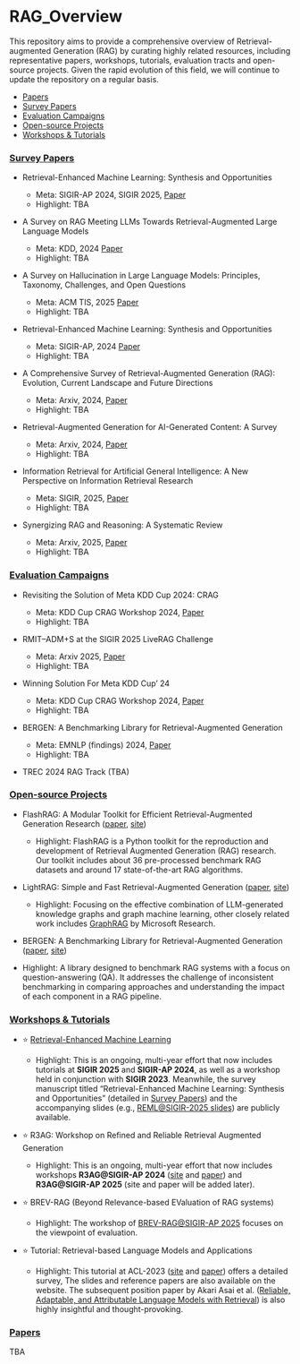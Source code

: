 # RAG_Overview

This repository aims to provide a comprehensive overview of Retrieval-augmented Generation (RAG) by curating highly related resources, including representative papers, workshops, tutorials, evaluation tracts and open-source projects.
Given the rapid evolution of this field, we will continue to update the repository on a regular basis.

- <a href="#ps">Papers</a>
- <a href="#sp">Survey Papers</a>
- <a href="#ec">Evaluation Campaigns</a>
- <a href="#op">Open-source Projects</a>
- <a href="#wt">Workshops & Tutorials</a>

### <a name="sp"></a>[Survey Papers]()

- Retrieval-Enhanced Machine Learning: Synthesis and Opportunities 
  - Meta: SIGIR-AP 2024, SIGIR 2025, [Paper](https://arxiv.org/abs/2407.12982)
  - Highlight: TBA

- A Survey on RAG Meeting LLMs Towards Retrieval-Augmented Large Language Models 
  - Meta: KDD, 2024 [Paper](https://arxiv.org/abs/2405.06211)
  - Highlight: TBA

- A Survey on Hallucination in Large Language Models: Principles, Taxonomy, Challenges, and Open Questions 
  - Meta: ACM TIS, 2025 [Paper](https://arxiv.org/pdf/2311.05232)
  - Highlight: TBA

- Retrieval-Enhanced Machine Learning: Synthesis and Opportunities 
  - Meta: SIGIR-AP, 2024 [Paper](https://arxiv.org/pdf/2407.12982)
  - Highlight: TBA

- A Comprehensive Survey of Retrieval-Augmented Generation (RAG): Evolution, Current Landscape and Future Directions 
  - Meta: Arxiv, 2024, [Paper](https://arxiv.org/pdf/2410.12837)
  - Highlight: TBA

- Retrieval-Augmented Generation for AI-Generated Content: A Survey 
  - Meta: Arxiv, 2024, [Paper](https://arxiv.org/pdf/2402.19473)
  - Highlight: TBA

- Information Retrieval for Artificial General Intelligence:
A New Perspective on Information Retrieval Research 
  - Meta: SIGIR, 2025, [Paper](https://dl.acm.org/doi/pdf/10.1145/3726302.3730349)
  - Highlight: TBA

- Synergizing RAG and Reasoning: A Systematic Review 
  - Meta: Arxiv, 2025, [Paper](https://arxiv.org/pdf/2504.15909)
  - Highlight: TBA

### <a name="ec"></a>[Evaluation Campaigns]()

- Revisiting the Solution of Meta KDD Cup 2024: CRAG 
  - Meta: KDD Cup CRAG Workshop 2024, [Paper](https://arxiv.org/pdf/2409.15337)
  - Highlight: TBA
 
- RMIT–ADM+S at the SIGIR 2025 LiveRAG Challenge 
  - Meta: Arxiv 2025, [Paper](https://arxiv.org/pdf/2506.14516)
  - Highlight: TBA
 
- Winning Solution For Meta KDD Cup’ 24 
  - Meta: KDD Cup CRAG Workshop 2024, [Paper](https://arxiv.org/pdf/2410.00005)
  - Highlight: TBA
 
- BERGEN: A Benchmarking Library for Retrieval-Augmented Generation 
  - Meta: EMNLP (findings) 2024, [Paper](https://arxiv.org/pdf/2407.01102)
  - Highlight: TBA
 
- TREC 2024 RAG Track (TBA)

### <a name="op"></a>[Open-source Projects]()
- FlashRAG: A Modular Toolkit for Efficient Retrieval-Augmented Generation Research ([paper](https://arxiv.org/pdf/2405.13576), [site](https://github.com/RUC-NLPIR/FlashRAG))
  - Highlight: FlashRAG is a Python toolkit for the reproduction and development of Retrieval Augmented Generation (RAG) research. Our toolkit includes about 36 pre-processed benchmark RAG datasets and around 17 state-of-the-art RAG algorithms.

- LightRAG: Simple and Fast Retrieval-Augmented Generation ([paper](https://arxiv.org/pdf/2410.05779), [site](https://github.com/HKUDS/LightRAG))
  - Highlight: Focusing on the effective combination of LLM-generated knowledge graphs and graph machine learning, other closely related work includes [GraphRAG](https://github.com/microsoft/graphrag?tab=readme-ov-file) by Microsoft Research.

 - BERGEN: A Benchmarking Library for Retrieval-Augmented Generation ([paper](https://aclanthology.org/2024.findings-emnlp.449.pdf), [site](https://github.com/naver/bergen))
  - Highlight: A library designed to benchmark RAG systems with a focus on question-answering (QA). It addresses the challenge of inconsistent benchmarking in comparing approaches and understanding the impact of each component in a RAG pipeline.
    
### <a name="wt"></a>[Workshops & Tutorials]()
- ⭐ [Retrieval-Enhanced Machine Learning](https://retrieval-enhanced-ml.github.io)
  - Highlight: This is an ongoing, multi-year effort that now includes tutorials at **SIGIR 2025** and **SIGIR-AP 2024**, as well as a workshop held in conjunction with **SIGIR 2023**. Meanwhile, the survey manuscript titled “Retrieval-Enhanced Machine Learning: Synthesis and Opportunities” (detailed in <a href="#sp">Survey Papers</a>) and the accompanying slides (e.g., [REML@SIGIR-2025 slides](https://retrieval-enhanced-ml.github.io/sigir-2025.html)) are publicly available.
    
- ⭐ R3AG: Workshop on Refined and Reliable Retrieval Augmented Generation 
  - Highlight: This is an ongoing, multi-year effort that now includes workshops **R3AG@SIGIR-AP 2024** ([site](https://r3ag-sigir-ap.github.io/) and [paper](https://arxiv.org/pdf/2410.20598)) and **R3AG@SIGIR-AP 2025** (site and paper will be added later).

- ⭐ BREV-RAG (Beyond Relevance-based EValuation of RAG systems) 
  - Highlight: The workshop of [BREV-RAG@SIGIR-AP 2025](http://sakailab.com/brev-rag/) focuses on the viewpoint of evaluation.
 
- ⭐ Tutorial: Retrieval-based Language Models and Applications
  - Highlight: This tutorial at ACL-2023 ([site](https://acl2023-retrieval-lm.github.io) and [paper](https://aclanthology.org/2023.acl-tutorials.6.pdf)) offers a detailed survey, The slides and reference papers are also available on the website. The subsequent position paper by Akari Asai et al. ([Reliable, Adaptable, and Attributable Language Models with Retrieval](https://arxiv.org/abs/2403.03187)) is also highly insightful and thought-provoking.

### <a name="ps"></a>[Papers]()
TBA
